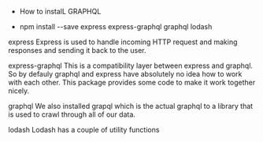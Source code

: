 - How to instalL GRAPHQL

* npm install --save express express-graphql graphql lodash

express
Express is used to handle incoming HTTP request and making responses and sending it back to the user.

express-graphql
This is a compatibility layer between express and graphql. So by defauly graphql and express have absolutely no idea how to work with each other. This package provides some code to make it work together nicely.

graphql
We also installed grapql which is the actual graphql to a library that is used to crawl through all of our data.

lodash
Lodash has a couple of utility functions
